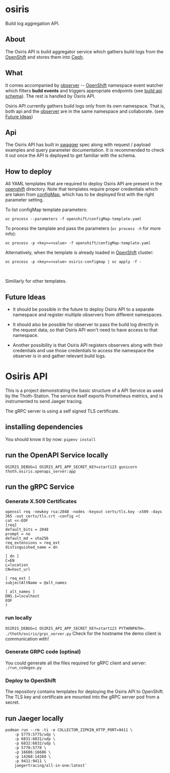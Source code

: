 # osiris

Build log aggregation API.

## About

The Osiris API is build aggregator service which gathers build logs from the [OpenShift] and stores them into [Ceph].

## What

It comes accompanied by [observer] -- [OpenShift] namespace event watcher which filters __build events__ and triggers appropriate endpoints (see [build api schema]).
The rest is handled by Osiris API.

Osiris API currently gathers build logs only from its own namespace. That is, both api and the [observer] are in the same namespace and collaborate. (see [Future Ideas](#future-ideas))

## Api

The Osiris API has built in [swagger](https://swagger.io/) spec along with request / payload examples and query parameter documentation. It is recommended to check it out
once the API is deployed to get familiar with the schema.

## How to deploy

All YAML templates that are required to deploy Osiris API are present in the [openshift](openshift/) directory. Note that templates require proper credentials which are taken from [configMap](openshift/configMap-template.yaml), which has to be deployed first with the right parameter setting.

To list configMap template parameters:

`oc process --parameters -f openshift/configMap-template.yaml`


To process the tamplate and pass the parameters (`oc process -h` for more info):

`oc process -p <key>=<value> -f openshift/configMap-template.yaml`

Alternatively, when the template is already loaded in [OpenShift] cluster:

`oc process -p <key>=<value> osiris-configmap | oc apply -f -`

<br>

Similiarly for other templates.

## Future Ideas

- It should be possible in the future to deploy Osiris API to a separate namespace and register multiple observers from different namespaces.

- It should also be possible for observer to pass the build log directly in the request data, so that Osiris API won't need to have access to that namespace.

- Another possibility is that Osiris API registers observers along with their credentials and use those credentials to access the namespace the observer is in and gather relevant build logs.



[build api schema]: osiris/schema/build.py
[Ceph]: https://ceph.com/
[observer]: https://github.com/thoth-station/osiris-build-observer
[OpenShift]: https://www.openshift.com/


# Osiris API

This is a project demonstrating the basic structure of a API Service as
used by the Thoth-Station. The service itself exports Prometheus metrics,
and is instrumented to send Jaeger tracing.

The gRPC server is using a self signed TLS certificate.

## installing dependencies

You should know it by now: `pipenv install`

## run the OpenAPI Service locally

`OSIRIS_DEBUG=1 OSIRIS_API_APP_SECRET_KEY=start123 gunicorn thoth.osiris.openapi_server:app`

## run the gRPC Service

### Generate X.509 Certificates

```shell
openssl req -newkey rsa:2048 -nodes -keyout certs/tls.key -x509 -days 365 -out certs/tls.crt -config <(
cat <<-EOF
[req]
default_bits = 2048
prompt = no
default_md = sha256
req_extensions = req_ext
distinguished_name = dn

[ dn ]
C=EN
L=location
CN=host_url

[ req_ext ]
subjectAltName = @alt_names

[ alt_names ]
DNS.1=localhost
EOF
)
```

### run locally

`OSIRIS_DEBUG=1 OSIRIS_API_APP_SECRET_KEY=start123 PYTHONPATH=. ./thoth/osiris/grpc_server.py` Check for the hostname the demo client is communication with!

### Generate GRPC code (optinal)

You could generate all the files required for gRPC client and server: `./run_codegen.py`

### Deploy to OpenShift

The repository contains templates for deploying the Osiris API to OpenShift. The TLS key and
certificate are mounted into the gRPC server pod from a secret.

## run Jaeger locally

```shell
podman run --rm -ti -e COLLECTOR_ZIPKIN_HTTP_PORT=9411 \
    -p 5775:5775/udp \
    -p 6831:6831/udp \
    -p 6832:6832/udp \
    -p 5778:5778 \
    -p 16686:16686 \
    -p 14268:14268 \
    -p 9411:9411 \
    jaegertracing/all-in-one:latest`
```
